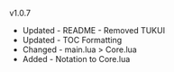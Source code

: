 v1.0.7

- Updated - README - Removed TUKUI
- Updated - TOC Formatting
- Changed - main.lua > Core.lua
- Added - Notation to Core.lua